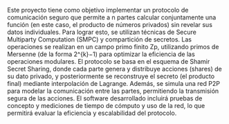 
Este proyecto tiene como objetivo implementar un protocolo de comunicación seguro que permite a n partes calcular conjuntamente una función (en este caso, el producto de números privados) sin revelar sus datos individuales. Para lograr esto, se utilizan técnicas de Secure Multiparty Computation (SMPC) y compartición de secretos.
Las operaciones se realizan en un campo primo finito Zp, utilizando primos de Mersenne (de la forma 2^{k}−1) para optimizar la eficiencia de las operaciones modulares. El protocolo se basa en el esquema de Shamir Secret Sharing, donde cada parte genera y distribuye acciones (shares) de su dato privado, y posteriormente se reconstruye el secreto (el producto final) mediante interpolación de Lagrange.
Además, se simula una red P2P para modelar la comunicación entre las partes, permitiendo la transmisión segura de las acciones. 
El software desarrollado incluirá pruebas de concepto y mediciones de tiempo de cómputo y uso de la red, lo que permitirá evaluar la eficiencia y escalabilidad del protocolo.
